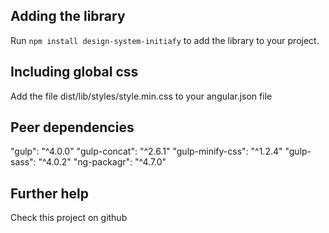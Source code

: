 ## Adding the library

Run `npm install design-system-initiafy` to add the library to your project.

## Including global css

Add the file dist/lib/styles/style.min.css to your angular.json file

## Peer dependencies

"gulp": "^4.0.0"
"gulp-concat": "^2.6.1"
"gulp-minify-css": "^1.2.4"
"gulp-sass": "^4.0.2"
"ng-packagr": "^4.7.0"

## Further help

Check this project on github
